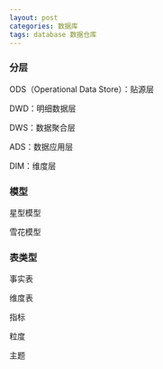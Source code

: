```yaml
---
layout: post
categories: 数据库
tags: database 数据仓库
---
```




### 分层

ODS（Operational Data Store）：贴源层

DWD：明细数据层

DWS：数据聚合层

ADS：数据应用层

DIM：维度层

### 模型

星型模型

雪花模型

### 表类型

事实表

维度表

指标

粒度

主题